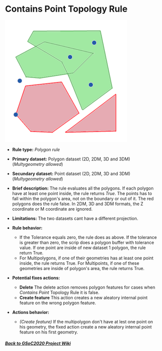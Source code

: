 # Contains Point Topology Rule
![TopologyRuleContainsPointPolygon](https://github.com/jolicar/TopologyRuleContainsPointPolygon/blob/master/img/TP00RU00_img1.png)
* **Rule type:** *Polygon rule*
* **Primary dataset:** Polygon dataset (2D, 2DM, 3D and 3DM) (*Multygeometry allowed*)
* **Secundary dataset:** Point dataset (2D, 2DM, 3D and 3DM) (*Multygeometry allowed*)
* **Brief description:** The rule evaluates all the polygons. If each polygon have at least one point inside, the rule returns *True*. The points has to fall within the polygon's area, not on the boundary or out of it. The red polygons does the rule false. In 2DM, 3D and 3DM formats, the Z coordinate or M coordinate are ignored.
* **Limitations:** The two datasets cant have a different projection.
* **Rule behavior:** 
  - If the Tolerance equals zero, the rule does as above. If the tolerance is greater than zero, the scrip does a polygon buffer with tolerance value. If one point are inside of new dataset 1 polygon, the rule return True.
  - For Multipolygons, if one of their geometries has at least one point inside, the rule returns True. For Multipoints, if one of these geometries are inside of polygon's area, the rule returns True.

* **Potential fixes actions:** 
  - **Delete** The delete action removes polygon features for cases when *Contains Point* Topology Rule it is false.
  - **Create feature** This action creates a new aleatory internal point feature on the wrong polygon feature.
* **Actions behavior:**
  - *(Create feature)* If the multipolygon don't have at lest one point on his geometry, the fixed action create a new aleatory internal point feature on his first geometry.

#### [*Back to GSoC2020 Project Wiki*](https://github.com/jolicar/GSoC2020/wiki/GSoC2020-New-rules-for-the-Topology-Framework-in-gvSIG-Desktop)